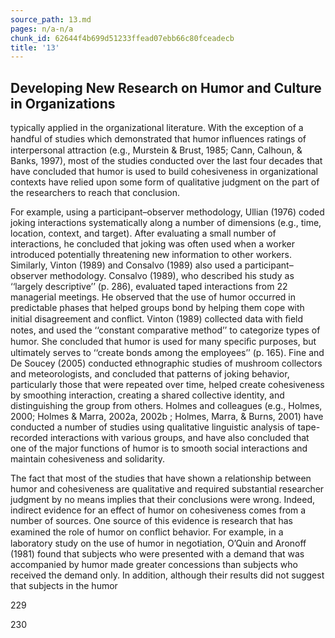 ```yaml
---
source_path: 13.md
pages: n/a-n/a
chunk_id: 62644f4b699d51233ffead07ebb66c80fceadecb
title: '13'
---
```

## Developing New Research on Humor and Culture in Organizations

typically applied in the organizational literature. With the exception of a handful of studies which demonstrated that humor inﬂuences ratings of interpersonal attraction (e.g., Murstein & Brust, 1985; Cann, Calhoun, & Banks, 1997), most of the studies conducted over the last four decades that have concluded that humor is used to build cohesiveness in organizational contexts have relied upon some form of qualitative judgment on the part of the researchers to reach that conclusion.

For example, using a participant–observer methodology, Ullian (1976) coded joking interactions systematically along a number of dimensions (e.g., time, location, context, and target). After evaluating a small number of interactions, he concluded that joking was often used when a worker introduced potentially threatening new information to other workers. Similarly, Vinton (1989) and Consalvo (1989) also used a participant– observer methodology. Consalvo (1989), who described his study as ‘‘largely descriptive’’ (p. 286), evaluated taped interactions from 22 managerial meetings. He observed that the use of humor occurred in predictable phases that helped groups bond by helping them cope with initial disagreement and conﬂict. Vinton (1989) collected data with ﬁeld notes, and used the ‘‘constant comparative method’’ to categorize types of humor. She concluded that humor is used for many speciﬁc purposes, but ultimately serves to ‘‘create bonds among the employees’’ (p. 165). Fine and De Soucey (2005) conducted ethnographic studies of mushroom collectors and meteorologists, and concluded that patterns of joking behavior, particularly those that were repeated over time, helped create cohesiveness by smoothing interaction, creating a shared collective identity, and distinguishing the group from others. Holmes and colleagues (e.g., Holmes, 2000; Holmes & Marra, 2002a, 2002b ; Holmes, Marra, & Burns, 2001) have conducted a number of studies using qualitative linguistic analysis of tape-recorded interactions with various groups, and have also concluded that one of the major functions of humor is to smooth social interactions and maintain cohesiveness and solidarity.

The fact that most of the studies that have shown a relationship between humor and cohesiveness are qualitative and required substantial researcher judgment by no means implies that their conclusions were wrong. Indeed, indirect evidence for an effect of humor on cohesiveness comes from a number of sources. One source of this evidence is research that has examined the role of humor on conﬂict behavior. For example, in a laboratory study on the use of humor in negotiation, O’Quin and Aronoff (1981) found that subjects who were presented with a demand that was accompanied by humor made greater concessions than subjects who received the demand only. In addition, although their results did not suggest that subjects in the humor

229

230
